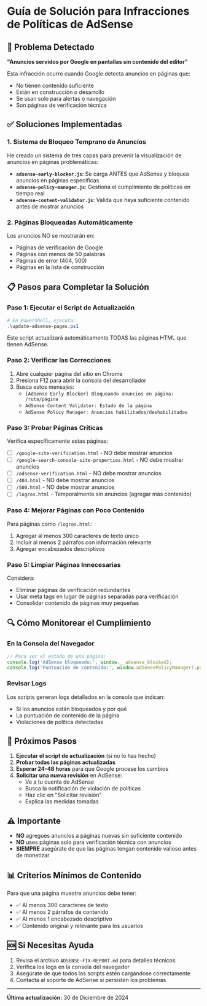 # Guía de Solución para Infracciones de Políticas de AdSense

## 🚨 Problema Detectado
**"Anuncios servidos por Google en pantallas sin contenido del editor"**

Esta infracción ocurre cuando Google detecta anuncios en páginas que:
- No tienen contenido suficiente
- Están en construcción o desarrollo
- Se usan solo para alertas o navegación
- Son páginas de verificación técnica

## ✅ Soluciones Implementadas

### 1. Sistema de Bloqueo Temprano de Anuncios
He creado un sistema de tres capas para prevenir la visualización de anuncios en páginas problemáticas:

- **`adsense-early-blocker.js`**: Se carga ANTES que AdSense y bloquea anuncios en páginas específicas
- **`adsense-policy-manager.js`**: Gestiona el cumplimiento de políticas en tiempo real
- **`adsense-content-validator.js`**: Valida que haya suficiente contenido antes de mostrar anuncios

### 2. Páginas Bloqueadas Automáticamente
Los anuncios NO se mostrarán en:
- Páginas de verificación de Google
- Páginas con menos de 50 palabras
- Páginas de error (404, 500)
- Páginas en la lista de construcción

## 📋 Pasos para Completar la Solución

### Paso 1: Ejecutar el Script de Actualización
```powershell
# En PowerShell, ejecuta:
.\update-adsense-pages.ps1
```

Este script actualizará automáticamente TODAS las páginas HTML que tienen AdSense.

### Paso 2: Verificar las Correcciones
1. Abre cualquier página del sitio en Chrome
2. Presiona F12 para abrir la consola del desarrollador
3. Busca estos mensajes:
   - `[AdSense Early Blocker] Bloqueando anuncios en página: /ruta/página`
   - `AdSense Content Validator: Estado de la página`
   - `AdSense Policy Manager: Anuncios habilitados/deshabilitados`

### Paso 3: Probar Páginas Críticas
Verifica específicamente estas páginas:
- [ ] `/google-site-verification.html` - NO debe mostrar anuncios
- [ ] `/google-search-console-site-properties.html` - NO debe mostrar anuncios
- [ ] `/adsense-verification.html` - NO debe mostrar anuncios
- [ ] `/404.html` - NO debe mostrar anuncios
- [ ] `/500.html` - NO debe mostrar anuncios
- [ ] `/logros.html` - Temporalmente sin anuncios (agregar más contenido)

### Paso 4: Mejorar Páginas con Poco Contenido
Para páginas como `/logros.html`:
1. Agregar al menos 300 caracteres de texto único
2. Incluir al menos 2 párrafos con información relevante
3. Agregar encabezados descriptivos

### Paso 5: Limpiar Páginas Innecesarias
Considera:
- Eliminar páginas de verificación redundantes
- Usar meta tags en lugar de páginas separadas para verificación
- Consolidar contenido de páginas muy pequeñas

## 🔍 Cómo Monitorear el Cumplimiento

### En la Consola del Navegador
```javascript
// Para ver el estado de una página:
console.log('AdSense bloqueado:', window.__adsense_blocked);
console.log('Puntuación de contenido:', window.adSensePolicyManager?.pageInfo);
```

### Revisar Logs
Los scripts generan logs detallados en la consola que indican:
- Si los anuncios están bloqueados y por qué
- La puntuación de contenido de la página
- Violaciones de política detectadas

## 🚀 Próximos Pasos

1. **Ejecutar el script de actualización** (si no lo has hecho)
2. **Probar todas las páginas actualizadas**
3. **Esperar 24-48 horas** para que Google procese los cambios
4. **Solicitar una nueva revisión** en AdSense:
   - Ve a tu cuenta de AdSense
   - Busca la notificación de violación de políticas
   - Haz clic en "Solicitar revisión"
   - Explica las medidas tomadas

## ⚠️ Importante

- **NO** agregues anuncios a páginas nuevas sin suficiente contenido
- **NO** uses páginas solo para verificación técnica con anuncios
- **SIEMPRE** asegúrate de que las páginas tengan contenido valioso antes de monetizar

## 📊 Criterios Mínimos de Contenido

Para que una página muestre anuncios debe tener:
- ✅ Al menos 300 caracteres de texto
- ✅ Al menos 2 párrafos de contenido
- ✅ Al menos 1 encabezado descriptivo
- ✅ Contenido original y relevante para los usuarios

## 🆘 Si Necesitas Ayuda

1. Revisa el archivo `ADSENSE-FIX-REPORT.md` para detalles técnicos
2. Verifica los logs en la consola del navegador
3. Asegúrate de que todos los scripts estén cargándose correctamente
4. Contacta al soporte de AdSense si persisten los problemas

---

**Última actualización:** 30 de Diciembre de 2024 